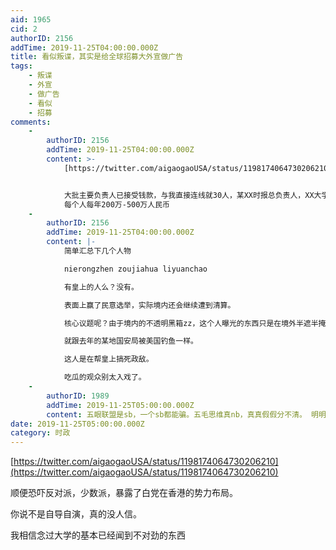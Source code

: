 ```yaml
---
aid: 1965
cid: 2
authorID: 2156
addTime: 2019-11-25T04:00:00.000Z
title: 看似叛谍，其实是给全球招募大外宣做广告
tags:
    - 叛谍
    - 外宣
    - 做广告
    - 看似
    - 招募
comments:
    -
        authorID: 2156
        addTime: 2019-11-25T04:00:00.000Z
        content: >-
            [https://twitter.com/aigaogaoUSA/status/1198174064730206210](https://twitter.com/aigaogaoUSA/status/1198174064730206210)


            大批主要负责人已接受钱款，与我直接连线就30人，某XX时报总负责人，XX大学校长，XX文化中心总经理，许多政客与黑社会领袖
            每个人每年200万-500万人民币
    -
        authorID: 2156
        addTime: 2019-11-25T04:00:00.000Z
        content: |-
            简单汇总下几个人物

            nierongzhen zoujiahua liyuanchao

            有皇上的人么？没有。

            表面上赢了民意选举，实际境内还会继续遭到清算。

            核心议题呢？由于境内的不透明黑箱zz，这个人曝光的东西只是在境外半遮半掩的很多内容。

            就跟去年的某地国安局被美国钓鱼一样。

            这人是在帮皇上搞死政敌。

            吃瓜的观众别太入戏了。
    -
        authorID: 1989
        addTime: 2019-11-25T05:00:00.000Z
        content: 五眼联盟是sb，一个sb都能骗。五毛思维真nb，真真假假分不清。 明明是给各地五毛作榜样，乘早弃暗投明才是正途。
date: 2019-11-25T05:00:00.000Z
category: 时政
---
```


[https://twitter.com/aigaogaoUSA/status/1198174064730206210](https://twitter.com/aigaogaoUSA/status/1198174064730206210)

顺便恐吓反对派，少数派，暴露了白党在香港的势力布局。

你说不是自导自演，真的没人信。

我相信念过大学的基本已经闻到不对劲的东西
